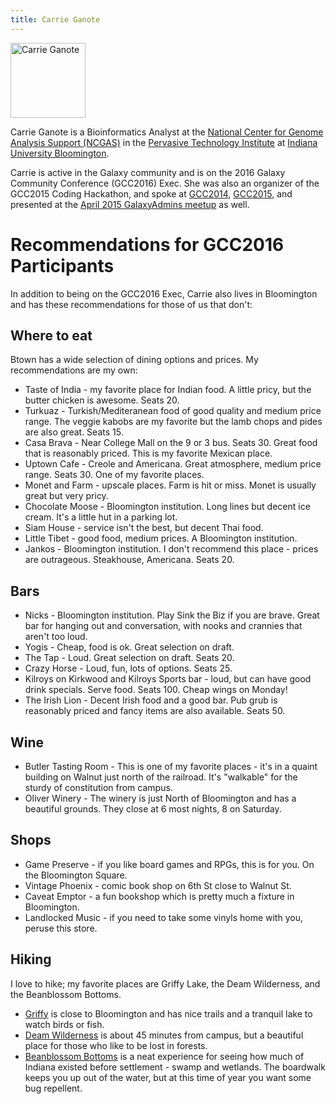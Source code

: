 ```yaml
---
title: Carrie Ganote
---
```

<div class='right'><img src="/images/people/CarrieGanote.jpg" alt="Carrie Ganote" width="120" /></div>

Carrie Ganote is a Bioinformatics Analyst at the [National Center for Genome Analysis Support (NCGAS)](http://ncgas.org/) in the [Pervasive Technology Institute](https://pti.iu.edu/) at [Indiana University Bloomington](http://www.iu.edu/).

Carrie is active in the Galaxy community and is on the 2016 Galaxy Community Conference (GCC2016) Exec.  She was also an organizer of the GCC2015 Coding Hackathon, and spoke at [GCC2014](/events/gcc2014/), [GCC2015](http://gcc2015.tsl.ac.uk/), and presented at the [April 2015 GalaxyAdmins meetup](/community/galaxy-admins/meetups/2015-04-16/) as well.

# Recommendations for GCC2016 Participants

In addition to being on the GCC2016 Exec, Carrie also lives in Bloomington and has these recommendations for those of us that don't:

## Where to eat

Btown has a wide selection of dining options and prices. My recommendations are my own:

* Taste of India - my favorite place for Indian food. A little pricy, but the butter chicken is awesome. Seats 20.
* Turkuaz - Turkish/Mediteranean food of good quality and medium price range. The veggie kabobs are my favorite but the lamb chops and pides are also great. Seats 15.
* Casa Brava - Near College Mall on the 9 or 3 bus. Seats 30. Great food that is reasonably priced. This is my favorite Mexican place.
* Uptown Cafe - Creole and Americana. Great atmosphere, medium price range. Seats 30. One of my favorite places.
* Monet and Farm - upscale places. Farm is hit or miss. Monet is usually great but very pricy.
* Chocolate Moose - Bloomington institution. Long lines but decent ice cream. It's a little hut in a parking lot.
* Siam House - service isn't the best, but decent Thai food.
* Little Tibet - good food, medium prices. A Bloomington institution.
* Jankos - Bloomington institution. I don't recommend this place - prices are outrageous. Steakhouse, Americana. Seats 20.

## Bars

* Nicks - Bloomington institution. Play Sink the Biz if you are brave. Great bar for hanging out and conversation, with nooks and crannies that aren't too loud. 
* Yogis - Cheap, food is ok. Great selection on draft.
* The Tap - Loud. Great selection on draft. Seats 20.
* Crazy Horse - Loud, fun, lots of options. Seats 25.
* Kilroys on Kirkwood and Kilroys Sports bar - loud, but can have good drink specials. Serve food. Seats 100. Cheap wings on Monday!
* The Irish Lion - Decent Irish food and a good bar. Pub grub is reasonably priced and fancy items are also available. Seats 50.

## Wine

* Butler Tasting Room - This is one of my favorite places - it's in a quaint building on Walnut just north of the railroad. It's "walkable" for the sturdy of constitution from campus.
* Oliver Winery - The winery is just North of Bloomington and has a beautiful grounds. They close at 6 most nights, 8 on Saturday.

## Shops

* Game Preserve - if you like board games and RPGs, this is for you. On the Bloomington Square.
* Vintage Phoenix - comic book shop on 6th St close to Walnut St.
* Caveat Emptor - a fun bookshop which is pretty much a fixture in Bloomington.
* Landlocked Music - if you need to take some vinyls home with you, peruse this store.

## Hiking

I love to hike; my favorite places are Griffy Lake, the Deam Wilderness, and the Beanblossom Bottoms. 

* [Griffy](https://en.wikipedia.org/wiki/Griffy_Lake) is close to Bloomington and has nice trails and a tranquil lake to watch birds or fish.
* [Deam Wilderness](https://en.wikipedia.org/wiki/Charles_C._Deam_Wilderness_Area) is about 45 minutes from campus, but a beautiful place for those who like to be lost in forests.
* [Beanblossom Bottoms](https://sycamorelandtrust.org/beanblossom-bottoms) is a neat experience for seeing how much of Indiana existed before settlement - swamp and wetlands. The boardwalk keeps you up out of the water, but at this time of year you want some bug repellent.
